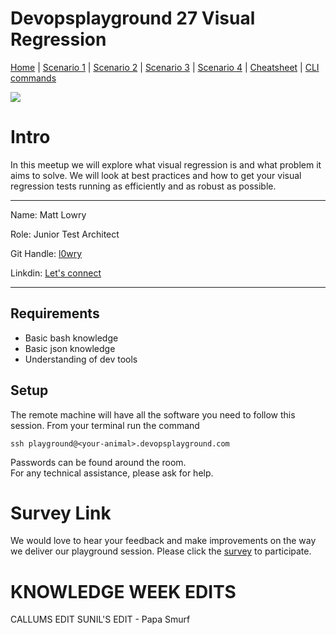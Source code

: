 # Devopsplayground 27 Visual Regression

[Home](README.md) | 
[Scenario 1](docs/scenario1.md) |
[Scenario 2](docs/scenario2.md) |
[Scenario 3](docs/scenario3.md) |
[Scenario 4](docs/scenario4.md) |
[Cheatsheet](docs/cheatsheet.md) |
[CLI commands](docs/cli-commands.md) 

![](https://i.imgur.com/3jQXR48.png)

# Intro 
In this meetup we will explore what visual regression is and what problem it aims to solve.
We will look at best practices and how to get your visual regression tests running as efficiently and as robust as possible.

---------------------------------

Name: Matt Lowry

Role: Junior Test Architect

Git Handle: [l0wry](https://github.com/l0wry)

Linkdin: [Let's connect](https://www.linkedin.com/in/matthewlowry92/)

------
## Requirements
- Basic bash knowledge
- Basic json knowledge
- Understanding of dev tools

## Setup
The remote machine will have all the software you need to follow this session.
From your terminal run the command 

    ssh playground@<your-animal>.devopsplayground.com

Passwords can be found around the room.    
For any technical assistance, please ask for help. 


# Survey Link
We would love to hear your feedback and make improvements on the way we deliver our playground session. Please click the [survey](https://qabook.typeform.com/to/Ijm7N1
) to participate.

# KNOWLEDGE WEEK EDITS
CALLUMS EDIT
SUNIL'S EDIT - Papa Smurf
